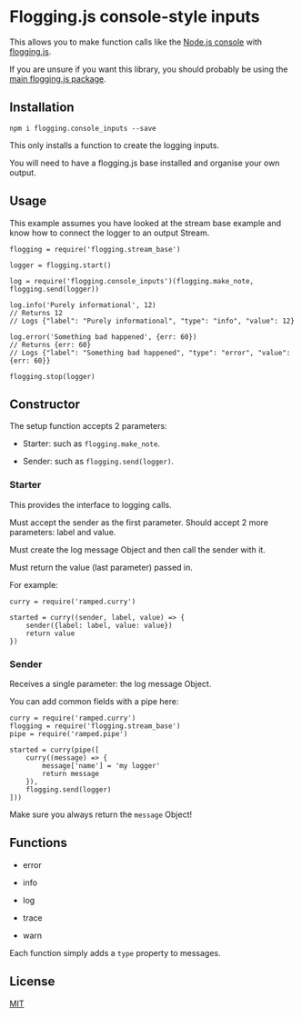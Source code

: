 # Flogging.js console-style inputs

This allows you to make function calls like the
[Node.js console](https://nodejs.org/api/console.html)
with [flogging.js](https://github.com/MattMS/flogging.js).

If you are unsure if you want this library, you should probably be using the
[main flogging.js package](https://github.com/MattMS/flogging.js).


## Installation

	npm i flogging.console_inputs --save

This only installs a function to create the logging inputs.

You will need to have a flogging.js base installed and organise your own output.


## Usage

This example assumes you have looked at the stream base example and know how to connect the logger to an output Stream.

	flogging = require('flogging.stream_base')

	logger = flogging.start()

	log = require('flogging.console_inputs')(flogging.make_note, flogging.send(logger))

	log.info('Purely informational', 12)
	// Returns 12
	// Logs {"label": "Purely informational", "type": "info", "value": 12}

	log.error('Something bad happened', {err: 60})
	// Returns {err: 60}
	// Logs {"label": "Something bad happened", "type": "error", "value": {err: 60}}

	flogging.stop(logger)


## Constructor

The setup function accepts 2 parameters:

- Starter: such as `flogging.make_note`.

- Sender: such as `flogging.send(logger)`.


### Starter

This provides the interface to logging calls.

Must accept the sender as the first parameter.
Should accept 2 more parameters: label and value.

Must create the log message Object and then call the sender with it.

Must return the value (last parameter) passed in.

For example:

	curry = require('ramped.curry')

	started = curry((sender, label, value) => {
		sender({label: label, value: value})
		return value
	})


### Sender

Receives a single parameter: the log message Object.

You can add common fields with a pipe here:

	curry = require('ramped.curry')
	flogging = require('flogging.stream_base')
	pipe = require('ramped.pipe')

	started = curry(pipe([
		curry((message) => {
			message['name'] = 'my logger'
			return message
		}),
		flogging.send(logger)
	]))

Make sure you always return the `message` Object!


## Functions

- error

- info

- log

- trace

- warn

Each function simply adds a `type` property to messages.


## License

[MIT](https://github.com/MattMS/flogging.js/blob/master/LICENSE)
